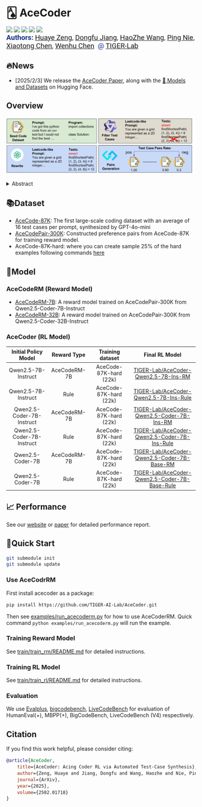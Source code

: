 # 🂡 AceCoder

<a target="_blank" href="https://arxiv.org/abs/2502.01718">
<img style="height:22pt" src="https://img.shields.io/badge/-Paper-red?style=flat&logo=arxiv"></a>
<a target="_blank" href="https://github.com/TIGER-AI-Lab/AceCoder">
<img style="height:22pt" src="https://img.shields.io/badge/-Code-green?style=flat&logo=github"></a>
<a target="_blank" href="https://tiger-ai-lab.github.io/AceCoder/">
<img style="height:22pt" src="https://img.shields.io/badge/-🌐%20Website-blue?style=flat"></a>
<a target="_blank" href="https://huggingface.co/datasets/TIGER-Lab/AceCode-87K">
<img style="height:22pt" src="https://img.shields.io/badge/-🤗%20Dataset-red?style=flat"></a>
<a target="_blank" href="https://huggingface.co/collections/TIGER-Lab/acecoder-67a16011a6c7d65cad529eba">
<img style="height:22pt" src="https://img.shields.io/badge/-🤗%20Models-red?style=flat"></a>
<!-- <a target="_blank" href="https://twitter.com/DongfuJiang/status/1805438506137010326">
<img style="height:22pt" src="https://img.shields.io/badge/-Tweet-blue?style=flat&logo=twitter"></a> -->
<br>


<span style="color:#183385; font-size: 14pt; font-family: Roboto, Helvetica, Arial, Heveltica Neue, sans-serif">
     <b>Authors:</b>
     <a class="name" target="_blank" href="https://www.wyett-zeng.com/about.html">Huaye Zeng</a>, 
     <a class="name" target="_blank" href="https://jdf-prog.github.io/">Dongfu Jiang</a>, 
     <a class="name" target="_blank" href="#">HaoZhe Wang</a>,
     <a class="name" target="_blank" href="#">Ping Nie</a>,
     <a class="name" target="_blank" href="#">Xiaotong Chen</a>,
     <a class="name" target="_blank" href="https://wenhuchen.github.io/">Wenhu Chen</a>&nbsp; @ 
     <a class="btna" target="_blank" href="https://huggingface.co/TIGER-Lab">TIGER-Lab</a> &nbsp; 
     </span>

## 🔥News

- [2025/2/3] We release the [AceCoder Paper](https://arxiv.org/abs/2502.01718), along with the [🤗 Models and Datasets](https://huggingface.co/collections/TIGER-Lab/acecoder-67a16011a6c7d65cad529eba) on Hugging Face. 


## Overview
![./assets/images/ac_overview.png](./assets/images/ac_overview.png)

<details><summary>Abstract</summary> 

- We introduce AceCoder, the first work to propose a fully automated pipeline for synthesizing large-scale reliable tests used for the reward model training and reinforcement learning in the coding scenario. To do this, we curated the dataset [AceCode-87K](https://huggingface.co/datasets/TIGER-Lab/AceCode-87K), where we start from a seed code dataset and prompt powerful LLMs to "imagine" proper test cases for the coding question and filter the noisy ones.

- We trained two reward model [AceCodeRM-7B](https://huggingface.co/TIGER-Lab/AceCodeRM-7B) and [AceCodeRM-32B](https://huggingface.co/TIGER-Lab/AceCodeRM-32B) on the constructed [preference pairs](https://huggingface.co/datasets/TIGER-Lab/AceCodePair-300K). Best-of-N sampling results on HumanEval(+), MBPP(+), BigCodeBench, LiveCodeBench (V4) show consistent improvement.

- We perform RL training from three policy models: Qwen2.5-7B-Instruct and Qwen2.5-Coder-7B-Base and Qwen2.5-Coder-7B-Instruct. Two types of reward can be used, i.e. the trained reward model RM-7B and the rule-based reward, i.e. binary pass rate over the test cases in dataset. Additionaly, we also experiment with RL from the base model like DeepSeek-R1. Results show that directly RL from the Base Qwen2.5-Coder model can get **25%** improvement on HumanEval-plus and **6%** on MBPP-plus within just **80** optimization steps.

- To our knowledge, this is the first work to propose a fully automated pipeline for synthesizing large-scale reliable tests used for the reward model training and reinforcement learning in the coding scenario. We believe our \dataset{} will unlock the potential of RL training for code generation models and help the community to further push the boundaries of LLM's coding abilities.

</details>

## 📚Dataset
- [AceCode-87K](https://huggingface.co/datasets/TIGER-Lab/AceCode-87K): The first large-scale coding dataset with an average of 16 test cases per prompt, synthesized by GPT-4o-mini
- [AceCodePair-300K](https://huggingface.co/datasets/TIGER-Lab/AceCodePair-300K): Constructed preference pairs from AceCode-87K for training reward model.
- AceCode-87K-hard: where you can create sample 25% of the hard examples following commands [here](https://github.com/TIGER-AI-Lab/AceCoder/tree/main/train/train_rl#data-preparation)

## 🤗Model

### AceCodeRM (Reward Model)
- [AceCodeRM-7B](https://huggingface.co/TIGER-Lab/AceCodeRM-7B): A reward model trained on AceCodePair-300K from Qwen2.5-Coder-7B-Instruct
- [AceCodeRM-32B](https://huggingface.co/TIGER-Lab/AceCodeRM-32B): A reward model trained on AceCodePair-300K from Qwen2.5-Coder-32B-Instruct

### AceCoder (RL Model)
| Initial Policy Model | Reward Type | Training dataset | Final RL Model |
|:---------------------:|:-----------:|:----------------:|:--------------:|
| Qwen2.5-7B-Instruct   | AceCodeRM-7B      | AceCode-87K-hard (22k)      | [TIGER-Lab/AceCoder-Qwen2.5-7B-Ins-RM](https://huggingface.co/TIGER-Lab/AceCoder-Qwen2.5-7B-Ins-RM) |
| Qwen2.5-7B-Instruct   | Rule      | AceCode-87K-hard (22k)      | [TIGER-Lab/AceCoder-Qwen2.5-7B-Ins-Rule](https://huggingface.co/TIGER-Lab/AceCoder-Qwen2.5-7B-Ins-Rule) |
| Qwen2.5-Coder-7B-Instruct   | AceCodeRM-7B      | AceCode-87K-hard (22k)      | [TIGER-Lab/AceCoder-Qwen2.5-Coder-7B-Ins-RM](https://huggingface.co/TIGER-Lab/AceCoder-Qwen2.5-Coder-7B-Ins-RM) |
| Qwen2.5-Coder-7B-Instruct   | Rule      | AceCode-87K-hard (22k)      | [TIGER-Lab/AceCoder-Qwen2.5-Coder-7B-Ins-Rule](https://huggingface.co/TIGER-Lab/AceCoder-Qwen2.5-Coder-7B-Ins-Rule) |
| Qwen2.5-Coder-7B   | AceCodeRM-7B      | AceCode-87K-hard (22k)      | [TIGER-Lab/AceCoder-Qwen2.5-Coder-7B-Base-RM](https://huggingface.co/TIGER-Lab/AceCoder-Qwen2.5-Coder-7B-Base-RM) |
| Qwen2.5-Coder-7B   | Rule      | AceCode-87K-hard (22k)      | [TIGER-Lab/AceCoder-Qwen2.5-Coder-7B-Base-Rule](https://huggingface.co/TIGER-Lab/AceCoder-Qwen2.5-Coder-7B-Base-Rule) |

## 📈 Performance
See our [website](https://tiger-ai-lab.github.io/AceCoder/) or [paper](https://arxiv.org/abs/2502.01718) for detailed performance report.

## 🚀Quick Start

```bash
git submodule init
git submodule update
```

### Use AceCodrRM
First install acecoder as a package:
```bash
pip install https://github.com/TIGER-AI-Lab/AceCoder.git
```
Then see [examples/run_acecoderm.py](examples/run_acecoderm.py) for how to use AceCoderRM. Quick command `python examples/run_acecoderm.py` will run the example.

### Training Reward Model
See [train/train_rm/README.md](train/train_rm/README.md) for detailed instructions.

### Training RL Model
See [train/train_rl/README.md](train/train_rl/README.md) for detailed instructions.

### Evaluation
We use [Evalplus](https://github.com/evalplus/evalplus), [bigcodebench](https://github.com/bigcode-project/bigcodebench), [LiveCodeBench](https://github.com/LiveCodeBench/LiveCodeBench) for evaluation of HumanEval(+), MBPP(+), BigCodeBench, LiveCodeBench (V4) respectively.

## Citation
If you find this work helpful, please consider citing:
```bibtex
@article{AceCoder,
    title={AceCoder: Acing Coder RL via Automated Test-Case Synthesis},
    author={Zeng, Huaye and Jiang, Dongfu and Wang, Haozhe and Nie, Ping and Chen, Xiaotong and Chen, Wenhu},
    journal={ArXiv},
    year={2025},
    volume={2502.01718}
}
```
